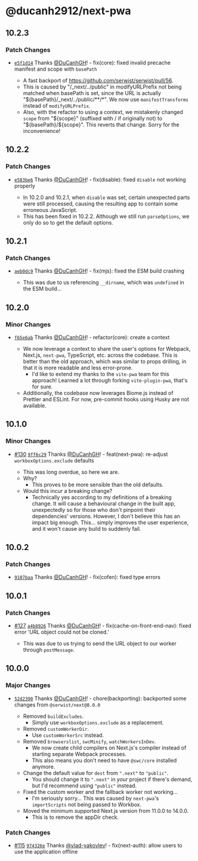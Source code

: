 # @ducanh2912/next-pwa

## 10.2.3

### Patch Changes

- [`e5f1d14`](https://github.com/DuCanhGH/next-pwa/commit/e5f1d14828d669e17e694e0a18bcfb2f8231a6b9) Thanks [@DuCanhGH](https://github.com/DuCanhGH)! - fix(core): fixed invalid precache manifest and scope with `basePath`

  - A fast backport of https://github.com/serwist/serwist/pull/56.
  - This is caused by "/\_next/../public" in modifyURLPrefix not being matched when basePath is set, since the URL is actually "${basePath}/\_next/../public/\*\*/\*". We now use `manifestTransforms` instead of `modifyURLPrefix`.
  - Also, with the refactor to using a context, we mistakenly changed `scope` from "${scope}" (suffixed with / if originally not) to "${basePath}/${scope}". This reverts that change. Sorry for the inconvenience!

## 10.2.2

### Patch Changes

- [`e583be6`](https://github.com/DuCanhGH/next-pwa/commit/e583be60114cb5e0b85adbe50ae608a2665a5d13) Thanks [@DuCanhGH](https://github.com/DuCanhGH)! - fix(disable): fixed `disable` not working properly

  - In 10.2.0 and 10.2.1, when `disable` was set, certain unexpected parts were still processed, causing the resulting app to contain some erroneous JavaScript.
  - This has been fixed in 10.2.2. Although we still run `parseOptions`, we only do so to get the default options.

## 10.2.1

### Patch Changes

- [`aeb0dc9`](https://github.com/DuCanhGH/next-pwa/commit/aeb0dc998ce3fbd350e90aad2e534d70f98abc4c) Thanks [@DuCanhGH](https://github.com/DuCanhGH)! - fix(mjs): fixed the ESM build crashing

  - This was due to us referencing `__dirname`, which was `undefined` in the ESM build...

## 10.2.0

### Minor Changes

- [`f65e6ab`](https://github.com/DuCanhGH/next-pwa/commit/f65e6aba279619c2bfb86ed28fe8bf966f6ce11e) Thanks [@DuCanhGH](https://github.com/DuCanhGH)! - refactor(core): create a context

  - We now leverage a context to share the user's options for Webpack, Next.js, `next-pwa`, TypeScript, etc. across the codebase. This is better than the old approach, which was similar to props drilling, in that it is more readable and less error-prone.
    - I'd like to extend my thanks to the `vite-pwa` team for this approach! Learned a lot through forking `vite-plugin-pwa`, that's for sure.
  - Additionally, the codebase now leverages Biome.js instead of Prettier and ESLint. For now, pre-commit hooks using Husky are not available.

## 10.1.0

### Minor Changes

- [#130](https://github.com/DuCanhGH/next-pwa/pull/130) [`9ff6c29`](https://github.com/DuCanhGH/next-pwa/commit/9ff6c29352cb24f17654e2447f2e547c4243e146) Thanks [@DuCanhGH](https://github.com/DuCanhGH)! - feat(next-pwa): re-adjust `workboxOptions.exclude` defaults

  - This was long overdue, so here we are.
  - Why?
    - This proves to be more sensible than the old defaults.
  - Would this incur a breaking change?
    - Technically yes according to my definitions of a breaking change. It will cause a behavioural change in the built app, unexpectedly so for those who don't pinpoint their dependencies' versions. However, I don't believe this has an impact big enough. This... simply improves the user experience, and it won't cause any build to suddenly fail.

## 10.0.2

### Patch Changes

- [`9107baa`](https://github.com/DuCanhGH/next-pwa/commit/9107baa56c8609e6d0d6068721a6f654f0755b14) Thanks [@DuCanhGH](https://github.com/DuCanhGH)! - fix(cofen): fixed type errors

## 10.0.1

### Patch Changes

- [#127](https://github.com/DuCanhGH/next-pwa/pull/127) [`a4b8926`](https://github.com/DuCanhGH/next-pwa/commit/a4b8926b0e4158f7194db38c59f097280d07c324) Thanks [@DuCanhGH](https://github.com/DuCanhGH)! - fix(cache-on-front-end-nav): fixed error 'URL object could not be cloned.'

  - This was due to us trying to send the URL object to our worker through `postMessage`.

## 10.0.0

### Major Changes

- [`52d2390`](https://github.com/DuCanhGH/next-pwa/commit/52d23902cf674345e47d68b85fc0a206d079bf63) Thanks [@DuCanhGH](https://github.com/DuCanhGH)! - chore(backporting): backported some changes from `@serwist/next@8.0.0`

  - Removed `buildExcludes`.
    - Simply use `workboxOptions.exclude` as a replacement.
  - Removed `customWorkerDir`.
    - Use `customWorkerSrc` instead.
  - Removed `browserslist`, `swcMinify`, `watchWorkersInDev`.
    - We now create child compilers on Next.js's compiler instead of starting separate Webpack processes.
    - This also means you don't need to have `@swc/core` installed anymore.
  - Change the default value for `dest` from `".next"` to `"public"`.
    - You should change it to `".next"` in your project if there's demand, but I'd recommend using `"public"` instead.
  - Fixed the custom worker and the fallback worker not working...
    - I'm seriously sorry... This was caused by `next-pwa`'s `importScripts` not being passed to Workbox.
  - Moved the minimum supported Next.js version from 11.0.0 to 14.0.0.
    - This is to remove the appDir check.

### Patch Changes

- [#115](https://github.com/DuCanhGH/next-pwa/pull/115) [`974326e`](https://github.com/DuCanhGH/next-pwa/commit/974326eb21b31b550b0d5b663cc35a2ebc19344c) Thanks [@vlad-yakovlev](https://github.com/vlad-yakovlev)! - fix(next-auth): allow users to use the application offline
